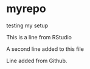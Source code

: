 # myrepo
testing my setup

This is a line from RStudio

A second line added to this file

Line added from Github.
